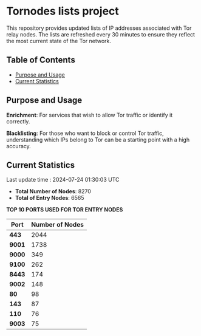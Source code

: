# Tornodes lists project

This repository provides updated lists of IP addresses associated with Tor relay nodes. The lists are refreshed every 30 minutes to ensure they reflect the most current state of the Tor network.

## Table of Contents

- [Purpose and Usage](#purpose-and-usage)
- [Current Statistics](#current-statistics)


## Purpose and Usage

**Enrichment**: For services that wish to allow Tor traffic or identify it correctly.

**Blacklisting**: For those who want to block or control Tor traffic, understanding which IPs belong to Tor can be a starting point with a high accuracy.

## Current Statistics

Last update time : 2024-07-24 01:30:03 UTC

- **Total Number of Nodes**: 8270
- **Total of Entry Nodes**: 6565

**TOP 10 PORTS USED FOR TOR ENTRY NODES**

| **Port** | **Number of Nodes** |
|------|-----------------|
| **443**   | 2044  |
| **9001**   | 1738  |
| **9000**   | 349  |
| **9100**   | 262  |
| **8443**   | 174  |
| **9002**   | 148  |
| **80**   | 98  |
| **143**   | 87  |
| **110**   | 76  |
| **9003**   | 75  |

